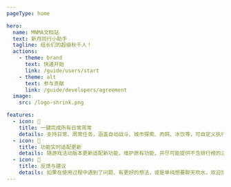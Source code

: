 ```yaml
---
pageType: home

hero:
  name: MNMA文档站
  text: 新月同行小助手
  tagline: 组长们的超级秋千人！
  actions:
    - theme: brand
      text: 快速开始
      link: /guide/users/start
    - theme: alt
      text: 参与贡献
      link: /guide/developers/agreement
  image:
    src: /logo-shrink.png

features:
  - icon: 🚀
    title: 一键完成所有日常周常
    details: 支持日常、周常任务，涵盖自动战斗、城市探索、肉鸽、冰饮等，可自定义执行流程配置，并提供卡带词条、信赖谈话等常用小工具。
  - icon: 🌟
    title: 功能实时适配更新
    details: 随游戏活动版本更新适配新功能，维护原有功能，并尽可能提供不含排行榜的活动自动化功能。
  - icon: 🐧
    title: 反馈与建议
    details: 如果在使用过程中遇到了问题、有更好的想法，或是单纯想要聊天吹水，欢迎加入 MNMA 交流群：993245868
---
```

